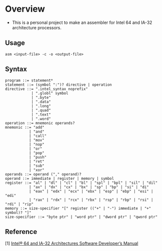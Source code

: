 # Overview
* This is a personal project to make an assembler for Intel 64 and IA-32 architecture processors.

## Usage
```
asm <input-file> -c -o <output-file>
```

## Syntax

```
program ::= statement*
statement ::= (symbol ":")? directive | operation
directive ::= ".intel_syntax noprefix"
            | ".globl" symbol
            | ".byte"
            | ".data"
            | ".long"
            | ".quad"
            | ".text"
            | ".word"
operation ::= mnemonic operands?
mnemonic ::= "add"
           | "and"
           | "call"
           | "mov"
           | "nop"
           | "or"
           | "pop"
           | "push"
           | "ret"
           | "sub"
           | "xor"
operands ::= operand ("," operand)?
operand ::= immediate | register | memory | symbol
register ::= "al" | "dl" | "cl" | "bl" | "spl" | "bpl" | "sil" | "dil"
           | "ax" | "dx" | "cx" | "bx" | "sp" | "bp" | "si" | "di"
           | "eax" | "edx" | "ecx" | "ebx" | "esp" | "ebp" | "esi" | "edi"
           | "rax" | "rdx" | "rcx" | "rbx" | "rsp" | "rbp" | "rsi" | "rdi" | "rip"
memory ::= size-specifier "[" register (("+" | "-") immediate | "+" symbol)? "]"
size-specifier ::= "byte ptr" | "word ptr" | "dword ptr" | "qword ptr"
```

## Reference
[1] [Intel® 64 and IA-32 Architectures Software Developer’s Manual](
https://software.intel.com/content/www/us/en/develop/download/intel-64-and-ia-32-architectures-sdm-combined-volumes-1-2a-2b-2c-2d-3a-3b-3c-3d-and-4.html)
